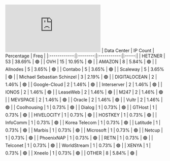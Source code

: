 ![Diagramm](https://github.com/111STAVR111/props/blob/main/Celestia/Testnet/Decentralization/1/README.md)
| Data Center | IP Count | Percentage | Freq |
|:------------:|:--------:|:-----------:|:-----:|
| HETZNER | 53 | 38.69% | 🟢 |
| OVH | 15 | 10.95% | 🟢 |
| AMAZON | 8 | 5.84% | 🟢 |
| Allnodes | 5 | 3.65% | 🟢 |
| Contabo | 5 | 3.65% | 🟢 |
| Scaleway | 5 | 3.65% | 🟢 |
| Michael Sebastian Schinzel | 3 | 2.19% | 🟢 |
| DIGITALOCEAN | 2 | 1.46% | 🟢 |
| Google-Cloud | 2 | 1.46% | 🟢 |
| Interserver | 2 | 1.46% | 🟢 |
| IONOS | 2 | 1.46% | 🟢 |
| LeaseWeb | 2 | 1.46% | 🟢 |
| M247 | 2 | 1.46% | 🟢 |
| MEVSPACE | 2 | 1.46% | 🟢 |
| Oracle | 2 | 1.46% | 🟢 |
| Vultr | 2 | 1.46% | 🟢 |
| Coolhousing | 1 | 0.73% | 🟢 |
| Dialog | 1 | 0.73% | 🟢 |
| GTHost | 1 | 0.73% | 🟢 |
| HIVELOCITY | 1 | 0.73% | 🟢 |
| HOSTKEY | 1 | 0.73% | 🟢 |
| InfoComm | 1 | 0.73% | 🟢 |
| Korea Telecom | 1 | 0.73% | 🟢 |
| Latitude | 1 | 0.73% | 🟢 |
| Marbis | 1 | 0.73% | 🟢 |
| Microsoft | 1 | 0.73% | 🟢 |
| Netcup | 1 | 0.73% | 🟢 |
| PhoenixNAP | 1 | 0.73% | 🟢 |
| RETN | 1 | 0.73% | 🟢 |
| Telconet | 1 | 0.73% | 🟢 |
| WorldStream | 1 | 0.73% | 🟢 |
| XENYA | 1 | 0.73% | 🟢 |
| Xneelo | 1 | 0.73% | 🟢 |
| OTHER | 8 | 5.84% | 🟢 |